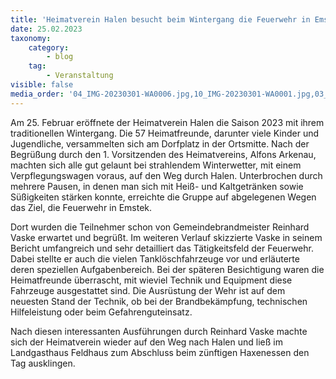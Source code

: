 ```yaml
---
title: 'Heimatverein Halen besucht beim Wintergang die Feuerwehr in Emstek'
date: 25.02.2023
taxonomy:
    category:
        - blog
    tag:
        - Veranstaltung
visible: false
media_order: '04_IMG-20230301-WA0006.jpg,10_IMG-20230301-WA0001.jpg,03_IMG-20230301-WA0008.jpg'
---
```


Am 25. Februar eröffnete der Heimatverein Halen die Saison 2023 mit ihrem traditionellen Wintergang. Die 57 Heimatfreunde, darunter viele Kinder und Jugendliche, versammelten sich am Dorfplatz in der Ortsmitte. Nach der Begrüßung durch den 1. Vorsitzenden des Heimatvereins, Alfons Arkenau, machten sich alle gut gelaunt bei strahlendem Winterwetter, mit einem Verpflegungswagen voraus, auf den Weg durch Halen. Unterbrochen durch mehrere Pausen, in denen man sich mit Heiß- und Kaltgetränken sowie Süßigkeiten stärken konnte, erreichte die Gruppe auf abgelegenen Wegen das Ziel, die Feuerwehr in Emstek.

Dort wurden die Teilnehmer schon von Gemeindebrandmeister Reinhard Vaske erwartet und begrüßt. Im weiteren Verlauf skizzierte Vaske in seinem Bericht umfangreich und sehr detailliert das Tätigkeitsfeld der Feuerwehr. Dabei stellte er auch die vielen Tanklöschfahrzeuge vor und erläuterte deren speziellen Aufgabenbereich. Bei der späteren Besichtigung waren die Heimatfreunde überrascht, mit wieviel Technik und Equipment diese Fahrzeuge ausgestattet sind. Die Ausrüstung der Wehr ist auf dem neuesten Stand der Technik, ob bei der Brandbekämpfung, technischen Hilfeleistung oder beim Gefahrenguteinsatz.

Nach diesen interessanten Ausführungen durch Reinhard Vaske machte sich der Heimatverein wieder auf den Weg nach Halen und ließ im Landgasthaus Feldhaus zum Abschluss beim zünftigen Haxenessen den Tag ausklingen.